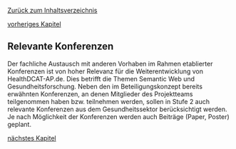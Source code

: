 [Zurück zum Inhaltsverzeichnis](https://healthdcat-ap-de.github.io/healthdcat-ap.de/report_stage_1.html)

[vorheriges Kapitel](https://healthdcat-ap-de.github.io/healthdcat-ap.de/report_stage_1/8_Zusammenfassung_und_weiteres_Vorgehen/8.8_Naechste_Schritte/8.8.1_Veroeffentlichung_auf_Github.html)
## Relevante Konferenzen
Der fachliche Austausch mit anderen Vorhaben im Rahmen etablierter Konferenzen ist von hoher Relevanz für die Weiterentwicklung von HealthDCAT-AP.de. Dies betrifft die Themen Semantic Web und Gesundheitsforschung. Neben den im Beteiligungskonzept bereits erwähnten Konferenzen, an denen Mitglieder des Projektteams teilgenommen haben bzw. teilnehmen werden, sollen in Stufe 2 auch relevante Konferenzen aus dem Gesundheitssektor berücksichtigt werden. Je nach Möglichkeit der Konferenzen werden auch Beiträge (Paper, Poster) geplant.

[nächstes Kapitel](https://healthdcat-ap-de.github.io/healthdcat-ap.de/report_stage_1/8_Zusammenfassung_und_weiteres_Vorgehen/8.8_Naechste_Schritte/8.8.3_Stakeholdermanagement.html)